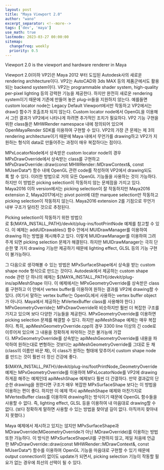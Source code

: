 ```yaml
---
layout: post
title: "Maya Viewport 2.0"
author: "wano"
excerpt_separator: <!--more-->
tags: ['dev', 'maya']
use_math: true
lastmode: 2023-03-27 00:00:00
sitemap:
  changefreq: weekly
  priority: 0.5
---
```


Viewport 2.0 is the viewport and hardware renderer in Maya<!--more-->

Viewport 2.0(이하 VP2)은 Maya 2012 부터 도입된 Autodesk사의 새로운 rendering architecture이다. VP2는 AutoCAD와 3ds MAX 등의 제품군에서도 활용되는 backend system이다. VP2는 programmable shader system, high-quality per-pixel lighting 등의 강력한 기능을 제공한다. 하지만 완전히 새로운 rendering system이기 때문에 기존에 만들어 놓은 plug-in들을 지원하지 않는다. 예를들면 custom locator node는 Legacy Default Viewport에서만 작동하고 VP2에서는 draw() 함수가 호출조차 되지 않는다. Custom locator node에서 OpenGL을 이용해서 그린 결과가 VP2에서 나타나게 하려면 추가적인 조치가 필요하다. VP2 기능 구현을 위한 class들은 MHWRender namespace 내에 정의되어 있으며 OpenMayaRender SDK를 이용하여 구현할 수 있다. VP2의 가장 큰 문제는 제 3의 rendering architecture이기 때문에 Maya 내에서 무언가를 drawing하고 VP2가 지원하는 형식의 data로 만들어주는 과정이 매우 복잡하다는 점이다.

MPxLocatorNode에서 상속받은 custom locator node의 경우 MPxDrawOverride에서 상속받는 class를 구현하고 MPxDrawOverride::draw(const MHWRender::MDrawContext&, const MUserData*) 함수 내에 OpenGL 관련 code를 작성하여 VP2에서 drawing되도록 할 수 있다. 이러한 방법으로 거의 모든 OpenGL 기능들을 사용하는 것이 가능하다. 하지만 이 방법은 picking selection이 작동하지 않는 문제점을 가지고 있다. Maya2016 이하 version에서는 picking selection이 잘 작동하지만 Maya2016 extension 2, Maya2017에서는 pivot point에 대한 marquee selection만 작동하고 picking selection이 작동하지 않는다. Maya2016 extension 2를 기점으로 무언가 내부 구조가 달라진 것으로 추정된다.

Picking selection이 작동하기 위한 방법으로 ${MAYA_INSTALL_PATH}/devkit/plug-ins/footPrintNode 예제를 참고할 수 있다. 이 예제는 addUIDrawables() 함수 안에서 MUIDrawManager를 이용하여 drawing 하는 방법을 제시해주고 있다. 이렇게 MUIDrawManager를 이용하여 그려주게 되면 picking selection 문제가 해결된다. 하지만 MUIDrawManager는 극히 단순한 몇 가지 drawing 기능만 제공하기 때문에 lighting effect, GLSL 등의 기능 구현이 불가능하다.

그 다음으로 생각해볼 수 있는 방법은 MPxSurfaceShape에서 상속을 받는 custom shape node 형식으로 만드는 것이다. Autodesk에서 제공하는 custom shape node 관련 단 하나의 예제는 ${MAYA_INSTALL_PATH}/devkit/plug-ins/apiMeshShape 이다. 이 예제에서는 MPxGeometryOverride를 상속받은 class를 구현하고 이 안에서 vertex buffer를 이용하여 원하는 결과를 VP2에 drawing할 수 있다. (여기서 말하는 vertex buffer는 OpenGL에서 사용하는 vertex buffer object가 아니다. Maya에서 제공하는 MVertexBuffer class를 사용해야 한다.) MPxGeometryOverride는 MPxDrawOverride와 비슷하지만 훨씬 더 복잡한 구조를 가지고 있으며 보다 다양한 기능들을 제공한다. MPxGeometryOverride를 이용하면 picking selection 문제를 해결할 수 있다. 하지만 apiMeshShape 예제는 매우 복잡하다. 특히, apiMeshGeometryOverride.cpp의 경우 3300 line 이상의 긴 code로 이루어져 있으며 그 내용을 정확하게 파악하는 것은 불가능에 가깝다. MPxGeometryOverride를 상속받는 apiMeshGeometryOverride를 내용을 파악하여 원하는대로 변형하는 것보다는 apiMeshGeometryOverride를 그대로 둔 채 (class의 이름만 바꾼 채), 이 class가 원하는 형태에 맞추어서 custom shape node를 만드는 것이 훨씬 더 정신 건강에 좋다.

${MAYA_INSTALL_PATH}/devkit/plug-ins/footPrintNode_GeometryOverride 예제는 MPxGeometryOverride를 이용하여 MPxLocatorNode를 VP2에 drawing하게끔 해주는 예제인데 apiMeshShape 예제보다 훨씬 더 간결하다. 만약 결과값의 단순한 drawing을 원한다면 구조가 매우 복잡한 MPxSurfaceShape 보다는 이 방법을 이용하는 편이 좋다. 하지만 이 예제 역시 apiMeshShape 예제와 마찬가지로 MVertexBuffer class를 이용하여 drawing하는 방식이기 때문에 OpenGL 함수들을 사용할 수 없다. 즉, lighting effect, GLSL 등을 이용하여 내 마음대로 drawing할 수 없다. (보다 정확하게 말하면 사용할 수 있는 방법을 찾아낼 길이 없다. 아직까지 찾아내지 못했다.)

Maya 예제에서 제시하고 있지는 않지만 MPxSurfaceShape과 MDrawOverride(MGeometryOverride가 아닌 MDrawOverride)를 이용하는 방법 또한 가능하다. 이 방식은 MPxSurfaceShapeUI를 구현하지 않고, 제일 처음에 언급한 MPxDrawOverride::draw(const MHWRender::MDrawContext&, const MUserData*) 함수를 이용하여 OpenGL 기능을 마음대로 구현할 수 있기 때문에 output connection이 없이도 update가 되면서, picking selection 기능이 작동할 필요가 없는 경우에 최선의 선택이 될 수 있다.
